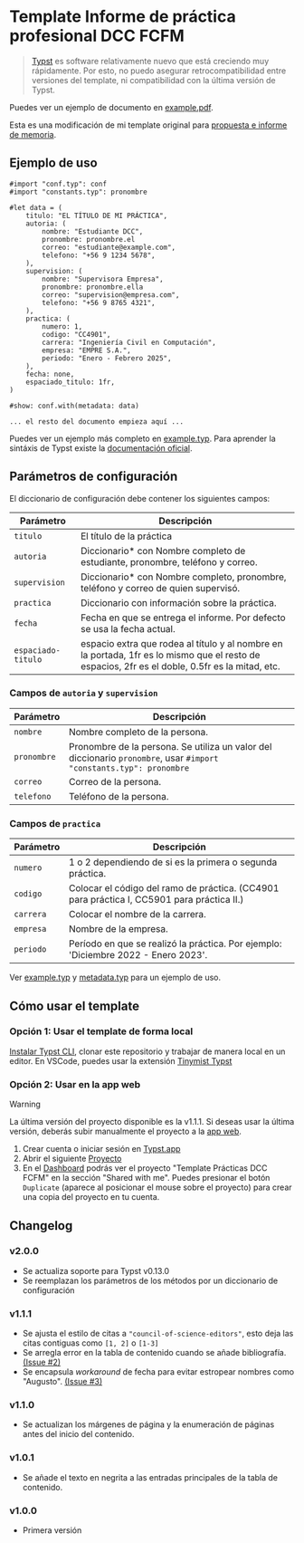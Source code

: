 # Template Informe de práctica profesional DCC FCFM

> [Typst](https://typst.app) es software relativamente nuevo que está creciendo muy rápidamente. Por esto, no puedo asegurar retrocompatibilidad entre versiones del template, ni compatibilidad con la última versión de Typst.

Puedes ver un ejemplo de documento en [example.pdf](example.pdf).

Esta es una modificación de mi template original para [propuesta e informe de memoria](https://github.com/PuntitOwO/template-informe-memoria-fcfm).

## Ejemplo de uso

```typ
#import "conf.typ": conf
#import "constants.typ": pronombre

#let data = (
    titulo: "EL TÍTULO DE MI PRÁCTICA",
    autoria: (
        nombre: "Estudiante DCC",
        pronombre: pronombre.el
        correo: "estudiante@example.com",
        telefono: "+56 9 1234 5678",
    ),
    supervision: (
        nombre: "Supervisora Empresa",
        pronombre: pronombre.ella
        correo: "supervision@empresa.com",
        telefono: "+56 9 8765 4321",    
    ),
    practica: (
        numero: 1,
        codigo: "CC4901",
        carrera: "Ingeniería Civil en Computación",
        empresa: "EMPRE S.A.",
        periodo: "Enero - Febrero 2025",
    ),
    fecha: none,
    espaciado_titulo: 1fr,
)

#show: conf.with(metadata: data)

... el resto del documento empieza aquí ...
```

Puedes ver un ejemplo más completo en [example.typ](example.typ). Para aprender la sintáxis de Typst existe la [documentación oficial](https://typst.app/docs).

## Parámetros de configuración

El diccionario de configuración debe contener los siguientes campos:

| Parámetro             | Descripción                                                                                                                                     |
| --------------------- | ----------------------------------------------------------------------------------------------------------------------------------------------- |
| `titulo`              | El título de la práctica                                                                                                                        |
| `autoria`             | Diccionario* con Nombre completo de estudiante, pronombre, teléfono y correo.                                                                   |
| `supervision`         | Diccionario* con Nombre completo, pronombre, teléfono y correo de quien supervisó.                                                              |
| `practica`            | Diccionario con información sobre la práctica.                                                                                                  |
| `fecha`               | Fecha en que se entrega el informe. Por defecto se usa la fecha actual.                                                                         |
| `espaciado-titulo`    | espacio extra que rodea al título y al nombre en la portada, 1fr es lo mismo que el resto de espacios, 2fr es el doble, 0.5fr es la mitad, etc. |

### Campos de `autoria` y `supervision`

| Parámetro             | Descripción                                                                                                                                     |
| --------------------- | ----------------------------------------------------------------------------------------------------------------------------------------------- |
| `nombre`              | Nombre completo de la persona.                                                                                                                  |
| `pronombre`           | Pronombre de la persona. Se utiliza un valor del diccionario `pronombre`, usar `#import "constants.typ": pronombre`                             |
| `correo`              | Correo de la persona.                                                                                                                           |
| `telefono`            | Teléfono de la persona.                                                                                                                         |

### Campos de `practica`

| Parámetro             | Descripción                                                                                                                                     |
| --------------------- | ----------------------------------------------------------------------------------------------------------------------------------------------- |
| `numero`              | 1 o 2 dependiendo de si es la primera o segunda práctica.                                                                                       |
| `codigo`              | Colocar el código del ramo de práctica. (CC4901 para práctica I, CC5901 para práctica II.)                                                      |
| `carrera`             | Colocar el nombre de la carrera.                                                                                                                |
| `empresa`             | Nombre de la empresa.                                                                                                                           |
| `periodo`             | Período en que se realizó la práctica. Por ejemplo: 'Diciembre 2022 - Enero 2023'.                                                              |

Ver [example.typ](example.typ) y [metadata.typ](metadata.typ) para un ejemplo de uso.

## Cómo usar el template

### Opción 1: Usar el template de forma local

[Instalar Typst CLI](https://github.com/typst/typst#installation), clonar este repositorio y trabajar de manera local en un editor.
En VSCode, puedes usar la extensión [Tinymist Typst](https://marketplace.visualstudio.com/items?itemName=myriad-dreamin.tinymist)

### Opción 2: Usar en la app web

> [!Warning]
> La última versión del proyecto disponible es la v1.1.1. Si deseas usar la última versión, deberás subir manualmente el proyecto a la [app web](https://typst.app).

1. Crear cuenta o iniciar sesión en [Typst.app](https://typst.app/)
2. Abrir el siguiente [Proyecto](https://typst.app/project/rsxXr837gOiym7xg84m3e4)
3. En el [Dashboard](https://typst.app/) podrás ver el proyecto "Template Prácticas DCC FCFM" en la sección "Shared with me".
   Puedes presionar el botón `Duplicate` (aparece al posicionar el mouse sobre el proyecto) para crear una copia del proyecto en tu cuenta.

## Changelog

### v2.0.0

* Se actualiza soporte para Typst v0.13.0
* Se reemplazan los parámetros de los métodos por un diccionario de configuración

### v1.1.1

* Se ajusta el estilo de citas a `"council-of-science-editors"`, esto deja las citas contiguas como `[1, 2]` o `[1-3]`
* Se arregla error en la tabla de contenido cuando se añade bibliografía. [(Issue #2)](https://github.com/PuntitOwO/template-informe-practica-fcfm/issues/2)
* Se encapsula *workaround* de fecha para evitar estropear nombres como "Augusto". [(Issue #3)](https://github.com/PuntitOwO/template-informe-practica-fcfm/issues/3)

### v1.1.0

* Se actualizan los márgenes de página y la enumeración de páginas antes del inicio del contenido.

### v1.0.1

* Se añade el texto en negrita a las entradas principales de la tabla de contenido.

### v1.0.0

* Primera versión
